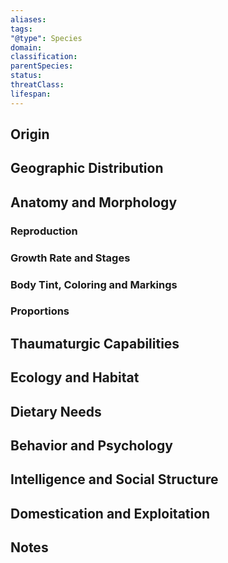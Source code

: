 ```yaml
---
aliases:
tags:
"@type": Species
domain:
classification:
parentSpecies:
status:
threatClass:
lifespan:
---
```

  

## Origin

  
  

## Geographic Distribution

  
  

## Anatomy and Morphology

  

### Reproduction

  

### Growth Rate and Stages

  

### Body Tint, Coloring and Markings

  

### Proportions

  

## Thaumaturgic Capabilities

  

## Ecology and Habitat

  

## Dietary Needs

  

## Behavior and Psychology

  

## Intelligence and Social Structure

  

## Domestication and Exploitation

  

## Notes